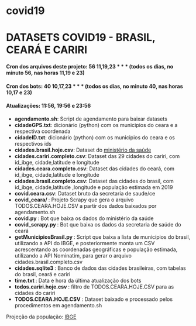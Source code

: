 # covid19
<h1>DATASETS COVID19 - BRASIL, CEARÁ E CARIRI</h1>
<h4>Cron dos arquivos deste projeto: 56 11,19,23 * * * (todos os dias, no minuto 56, nas horas 11,19 e 23) </h4>
<h4>Cron dos bots: 40 10,17,23 * * * (todos os dias, no minuto 40, nas horas 10,17 e 23)</h4>
<h4>Atualizações: 11:56, 19:56 e 23:56</h4>
<ul>
 <li><b>agendamento.sh</b>: Script de agendamento para baixar datasets</li>
 <li><b>cidadeGPS.txt</b>: dicionário (python) com os municipios do ceara e a respectiva coordenada</li>
 <li><b>cidadeID.txt</b>: dicionário (python) com os municipios do ceara e os respectivos ids</li>
 <li><b>cidades.brasil.hoje.csv</b>: Dataset do <a href="https://covid.saude.gov.br/">ministério da saúde</a> </li>
 <li><b>cidades.cariri.completo.csv</b>: Dataset das 29 cidades do cariri, com id_ibge, cidade,latitude e longitude</li>
 <li><b>cidades.ceara.completo.csv</b>: Dataset das cidades do ceará, com id_ibge, cidade,latitude e longitude</li>
 <li><b>cidades.brasil.completo.csv</b>: Dataset das cidades do brasil, com id_ibge, cidade,latitude ,longitude e população estimada em 2019</li>
 <li><b>covid.ceara.csv</b>: Dataset bruto da secretaria de saude/ce
 <li><b>covid_ceara/ </b>: Projeto Scrapy que gera o arquivo TODOS.CEARA.HOJE.CSV a partir dos dados baixados por agendamento.sh</li>
 <li><b>covid.py </b>: Bot que baixa os dados do ministério da saúde</li>
 <li><b>covid_scrapy.py </b>: Bot que baixa os dados da secretaria de saúde do ceará</li>
 <li><b>getMunicipiosBrasil.py </b>: Script que baixa a lista de municípios do brasil, utilizando
 a API do IBGE, e posteriormente monta um CSV acrescentando as coordenadas geográficas e população
 estimada, utilizando a API Nominatim, para gerar o arquivo cidades.brasil.completo.csv</li>
 <li><b>cidades.sqlite3 </b>: Banco de dados das cidades brasileiras, com tabelas do brasil, ceará e cariri</li>
 <li><b>time.txt </b>: Data e hora da última atualização dos bots</li>
 <li><b>todos.cariri.hoje.csv </b>: filtro de TODOS.CEARA.HOJE.CSV para as cidades do cariri</li>
 <li><b>TODOS.CEARA.HOJE.CSV </b>: Dataset baixado e processado pelos procedimentos em agendamento.sh</li>

</ul>

Projeção da população:
<a href='https://www.ibge.gov.br/estatisticas/sociais/populacao/9103-estimativas-de-populacao.html?=&t=resultados'>IBGE</a>
